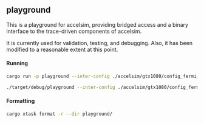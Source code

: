 ## playground

This is a playground for accelsim, providing bridged access and a binary interface to the
trace-driven components of accelsim.

It is currently used for validation, testing, and debugging.
Also, it has been modified to a reasonable extent at this point.

#### Running

```bash
cargo run -p playground --inter-config ./accelsim/gtx1080/config_fermi_islip.icnt ./test-apps/vectoradd/traces/vectoradd-100-32-trace/ ./accelsim/gtx1080/
```

```bash
./target/debug/playground --inter-config ./accelsim/gtx1080/config_fermi_islip.icnt ./test-apps/vectoradd/traces/vectoradd-100-32-trace/ ./accelsim/gtx1080/
```

#### Formatting

```bash
cargo xtask format -r --dir playground/
```
